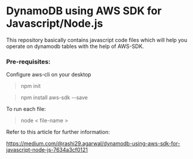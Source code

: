 # DynamoDB using AWS SDK for Javascript/Node.js
This repository basically contains javascript code files which will help you operate on dynamodb tables with the help of AWS-SDK.

### Pre-requisites:

Configure aws-cli on your desktop

> npm init

> npm install aws-sdk --save
  
 To run each file:
 > node < file-name >

Refer to this article for further information:

https://medium.com/@rashi29.agarwal/dynamodb-using-aws-sdk-for-javascript-node-js-7634a3cf0121
